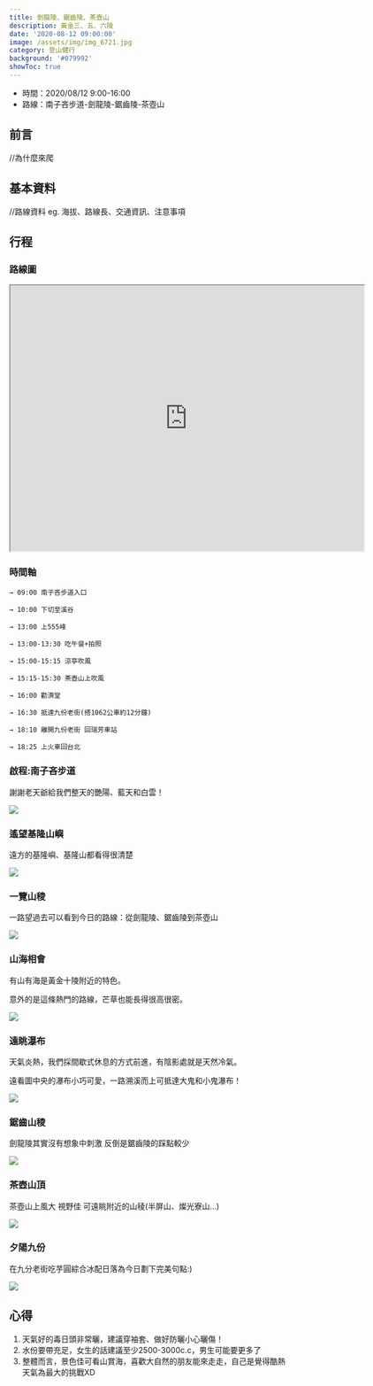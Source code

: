 ```yaml
---
title: 劍龍陵、鋸齒陵、茶壺山
description: 黃金三、五、六陵
date: '2020-08-12 09:00:00'
image: /assets/img/img_6721.jpg
category: 登山健行
background: '#079992'
showToc: true
---
```


* 時間：2020/08/12 9:00-16:00
* 路線：南子吝步道-劍龍陵-鋸齒陵-茶壺山
  
## 前言

//為什麼來爬

## 基本資料

//路線資料 eg. 海拔、路線長、交通資訊、注意事項

## 行程

### 路線圖

<iframe src="https://www.google.com/maps/d/u/4/embed?mid=1eTpBwLC6WATwqSB5yrXSO0hi2fC4mf58" width="640" height="480"></iframe>

### 時間軸

    → 09:00 南子吝步道入口

    → 10:00 下切至溪谷

    → 13:00 上555峰

    → 13:00-13:30 吃午餐+拍照

    → 15:00-15:15 涼亭吹風

    → 15:15-15:30 茶壺山上吹風

    → 16:00 勸濟堂

    → 16:30 抵達九份老街(搭1062公車約12分鐘)

    → 18:10 離開九份老街 回瑞芳車站

    → 18:25 上火車回台北


### 啟程:南子吝步道

謝謝老天爺給我們整天的艷陽、藍天和白雲！

![](/assets/img/img_6709.jpg)

### 遙望基隆山嶼

遠方的基隆嶼、基隆山都看得很清楚

![](/assets/img/img_6711.jpg)

### 一覽山稜

一路望過去可以看到今日的路線：從劍龍陵、鋸齒陵到茶壺山

![](/assets/img/img_6714.jpg)

### 山海相會

有山有海是黃金十陵附近的特色。

意外的是這條熱門的路線，芒草也能長得很高很密。

![](/assets/img/img_6717.jpg)

### 遠眺瀑布

天氣炎熱，我們採間歇式休息的方式前進，有陰影處就是天然冷氣。

遠看圖中央的瀑布小巧可愛，一路溯溪而上可抵達大鬼和小鬼瀑布！

![](/assets/img/img_6720.jpg)

### 鋸齒山稜

劍龍陵其實沒有想象中刺激 反倒是鋸齒陵的踩點較少

![](/assets/img/img_6721.jpg)

### 茶壺山頂

茶壺山上風大 視野佳 可遠眺附近的山稜(半屏山、燦光寮山…)

![](/assets/img/img_6811.jpg)

### 夕陽九份

在九分老街吃芋圓綜合冰配日落為今日劃下完美句點:)

![](/assets/img/img_6819.jpg)

## 心得

1. 天氣好的毒日頭非常曬，建議穿袖套、做好防曬小心曬傷！
2. 水份要帶充足，女生的話建議至少2500-3000c.c，男生可能要更多了
3. 整體而言，景色佳可看山賞海，喜歡大自然的朋友能來走走，自己是覺得酷熱天氣為最大的挑戰XD
